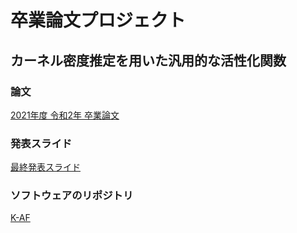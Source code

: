 # 卒業論文プロジェクト

## カーネル密度推定を用いた汎用的な活性化関数 

### 論文
[2021年度 令和2年 卒業論文](https://github.com/latte0/RG-Thesis-Template/blob/main/thesis.pdf "2021年度 令和2年 卒業論文")

### 発表スライド
[最終発表スライド](https://github.com/latte0/RG-Thesis-Template/blob/main/asset/presentation.pdf "最終発表スライド")

### ソフトウェアのリポジトリ

[K-AF](https://github.com/latte0/graduation_thesis "K-AF")


